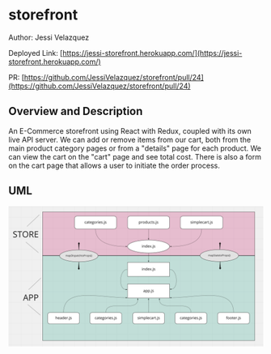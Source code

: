 # storefront

Author: Jessi Velazquez

Deployed Link: [https://jessi-storefront.herokuapp.com/](https://jessi-storefront.herokuapp.com/)

PR: [https://github.com/JessiVelazquez/storefront/pull/24](https://github.com/JessiVelazquez/storefront/pull/24)


## Overview and Description

An E-Commerce storefront using React with Redux, coupled with its own live API server. We can add or remove items from our cart, both from the main product category pages or from a "details" page for each product. We can view the cart on the "cart" page and see total cost. There is also a form on the cart page that allows a user to initiate the order process.


## UML

![UML](./UML.png)


